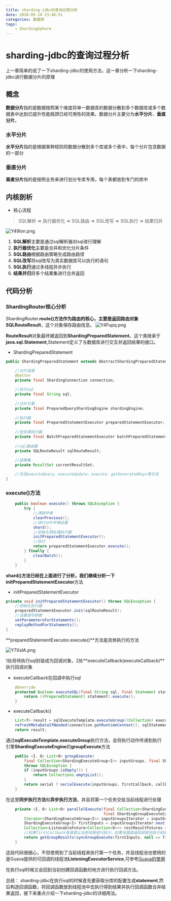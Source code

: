 ```yaml
---
title: sharding-jdbc的查询过程分析
date: 2020-05-18 23:48:51
categories: 数据库
tags:
    - ShardingSphere
---
```


# sharding-jdbc的查询过程分析

上一章简单的说了一下sharding-jdbc的使用方法，这一章分析一下sharding-jdbc进行数据分片的原理

## 概念
**数据分片**指的是数据按照某个维度将单一数据库的数据分散到多个数据库或多个数据表中达到已提升性能瓶颈已经可用性的效果。数据分片主要分为**水平分片**、**垂直分片**。

### 水平分片
**水平分片**指的是根据某种规则将数据分散到多个库或多个表中，每个分片包含数据的一部分

### 垂直分片
**垂直分片**指的是按照业务来进行划分专库专用，每个表都放到专门的库中


## 内核剖析
- 核心流程
> SQL解析 => 执行器优化 => SQL路由 => SQL改写 => SQL执行 => 结果归并

![Y49lon.png](https://s1.ax1x.com/2020/05/19/Y49lon.png)

1. **SQL解析**主要是通过sql解析器对sql进行理解
2. **执行器优化**主要是合并和优化分片条件
3. **SQL路由**根据路由策略生成路由路径
4. **SQL改写**将sql改写为真实数据库可以执行的语句
5. **SQL执行**通过多线程异步执行
6. **结果并归**将多个结果集进行合并返回


## 代码分析

### ShardingRouter核心分析

ShardingRouter.**route()**方法作为路由的核心，主要是返回路由对象**SQLRouteResult**，这个对象保存路由信息。
![Y4Fupq.png](https://s1.ax1x.com/2020/05/19/Y4Fupq.png)

**RouteResult**对象最终被返回到**ShardingPreparedStatement**。这个类继承于**java.sql.Statement**,Statement定义了与数据库进行交互并返回结果的接口。

- ShardingPreparedStatement
```java
public ShardingPreparedStatement extends AbstractShardingPreparedStatementAdapter {

    //分片连接
    @Getter
    private final ShardingConnection connection;
    
    //执行sql
    private final String sql;
    
    //分片引擎
    private final PreparedQueryShardingEngine shardingEngine;
    
    //执行器
    private final PreparedStatementExecutor preparedStatementExecutor;
    
    //批处理执行器
    private final BatchPreparedStatementExecutor batchPreparedStatementExecutor;
    
    //sql路由器
    private SQLRouteResult sqlRouteResult;
    
    //结果集
    private ResultSet currentResultSet;

    //实现executeQuery、executeUpdate、execute、getGeneratedKeys等方法
}

```

### execute()方法
```java
    public boolean execute() throws SQLException {
        try {
            //清除环境
            clearPrevious();
            //进行分片环境设置
            shard();
            //初始化预处理执行器
            initPreparedStatementExecutor();
            //执行
            return preparedStatementExecutor.execute();
        } finally {
            clearBatch();
        }
    }
```
**shard()**方法已经在上面进行了分析，我们继续分析一下**initPreparedStatementExecutor**方法

- initPreparedStatementExecutor
```java
private void initPreparedStatementExecutor() throws SQLException {
    //初始化执行器
    preparedStatementExecutor.init(sqlRouteResult);
    //设置语句参数
    setParametersForStatements();
    replayMethodForStatements();
}
```


**preparedStatementExecutor.execute()**方法是具体执行的方法

![Y7XsIA.png](https://s1.ax1x.com/2020/05/20/Y7XsIA.png)

1处将待执行sql封装成为回调对象，2处**executeCallback(executeCallback)**执行回调对象

- executeCallback在回调中执行sql

```java
    @Override
    protected Boolean executeSQL(final String sql, final Statement statement, final ConnectionMode connectionMode) throws SQLException {
        return ((PreparedStatement) statement).execute();
    }

```

- executeCallback()
```java
    List<T> result = sqlExecuteTemplate.executeGroup((Collection) executeGroups, executeCallback);
    refreshMetaDataIfNeeded(connection.getRuntimeContext(), sqlStatementContext);
    return result;
```
通过**sqlExecuteTemplate.executeGroup**执行方法，会将执行动作传递到执行引擎**ShardingExecuteEngine**的**groupExecute**方法



```java
    public <I, O> List<O> groupExecute(
        final Collection<ShardingExecuteGroup<I>> inputGroups, final ShardingGroupExecuteCallback<I, O> firstCallback, final ShardingGroupExecuteCallback<I, O> callback, final boolean serial)
        throws SQLException {
        if (inputGroups.isEmpty()) {
            return Collections.emptyList();
        }
        return serial ? serialExecute(inputGroups, firstCallback, callback) : parallelExecute(inputGroups, firstCallback, callback);
    }
```
在这里**同步执行方法**和**异步执行方法**，并且将第一个任务交给当前线程进行处理

```java
    private <I, O> List<O> parallelExecute(final Collection<ShardingExecuteGroup<I>> inputGroups, final ShardingGroupExecuteCallback<I, O> firstCallback,
                                           final ShardingGroupExecuteCallback<I, O> callback) throws SQLException {
        Iterator<ShardingExecuteGroup<I>> inputGroupsIterator = inputGroups.iterator();
        ShardingExecuteGroup<I> firstInputs = inputGroupsIterator.next();
        Collection<ListenableFuture<Collection<O>>> restResultFutures = asyncGroupExecute(Lists.newArrayList(inputGroupsIterator), callback);
        //如果firstCallback有值就让当前线程进行执行，如果没值就返回线程池执行结果
        return getGroupResults(syncGroupExecute(firstInputs, null == firstCallback ? callback : firstCallback), restResultFutures);
    }
```
这段代码很细心，不但使用到了当前线程来执行第一个任务，并且线程池也使用的是Guava提供的可回调的线程池**ListeningExecutorService**,可参考[Guava的使用](/2020/05/20/1.杂记/Guava的使用/#more)

在执行sql时候又会回到当初创建回调函数的地方进行执行回调方法。

总结：
sharding-jdbc在执行sql的时候首先要获取分库的配置生成**statement**,然后构造回调函数，将回调函数放到线程池中去执行得到结果并执行回调函数合并结果返回，接下来重点介绍一下sharding-jdbc的详细用法。









